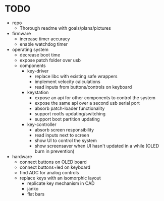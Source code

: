 # TODO
- repo
  - Thorough readme with goals/plans/pictures
- firmware
  - increase timer accuracy
  - enable watchdog timer
- operating system
  - decrease boot time
  - expose patch folder over usb
  - components
    - key-driver
      - replace libc with existing safe wrappers
      - implement velocity calculations
      - read inputs from buttons/controls on keyboard
    - keystation
      - expose an api for other components to control the system
      - expose the same api over a second usb serial port 
      - absorb patch-loader functionality
      - support rootfs updating/switching
      - support boot partition updating
    - key-controller
      - absorb screen responsibility
      - read inputs next to screen
      - show UI to control the system
      - show screensaver when UI hasn't updated in a while (OLED burn in prevention)
- hardware
  - connect buttons on OLED board
  - connect buttons+led on keyboard
  - find ADC for analog controls
  - replace keys with an isomorphic layout
    - replicate key mechanism in CAD
    - janko
    - flat bars
